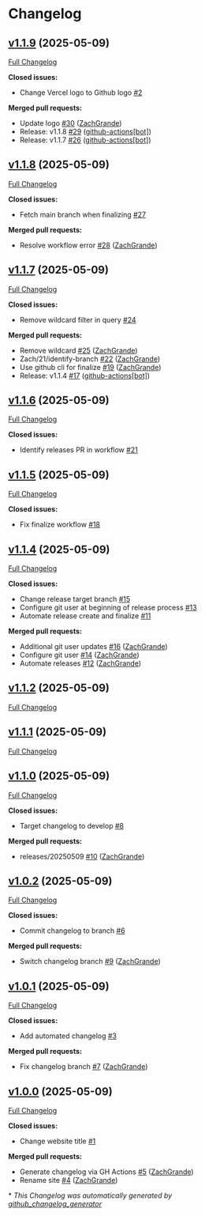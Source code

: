 # Changelog

## [v1.1.9](https://github.com/ZachGrande/changelog-demo/tree/v1.1.9) (2025-05-09)

[Full Changelog](https://github.com/ZachGrande/changelog-demo/compare/v1.1.8...v1.1.9)

**Closed issues:**

- Change Vercel logo to Github logo [\#2](https://github.com/ZachGrande/changelog-demo/issues/2)

**Merged pull requests:**

- Update logo [\#30](https://github.com/ZachGrande/changelog-demo/pull/30) ([ZachGrande](https://github.com/ZachGrande))
- Release: v1.1.8 [\#29](https://github.com/ZachGrande/changelog-demo/pull/29) ([github-actions[bot]](https://github.com/apps/github-actions))
- Release: v1.1.7 [\#26](https://github.com/ZachGrande/changelog-demo/pull/26) ([github-actions[bot]](https://github.com/apps/github-actions))

## [v1.1.8](https://github.com/ZachGrande/changelog-demo/tree/v1.1.8) (2025-05-09)

[Full Changelog](https://github.com/ZachGrande/changelog-demo/compare/v1.1.7...v1.1.8)

**Closed issues:**

- Fetch main branch when finalizing [\#27](https://github.com/ZachGrande/changelog-demo/issues/27)

**Merged pull requests:**

- Resolve workflow error [\#28](https://github.com/ZachGrande/changelog-demo/pull/28) ([ZachGrande](https://github.com/ZachGrande))

## [v1.1.7](https://github.com/ZachGrande/changelog-demo/tree/v1.1.7) (2025-05-09)

[Full Changelog](https://github.com/ZachGrande/changelog-demo/compare/v1.1.6...v1.1.7)

**Closed issues:**

- Remove wildcard filter in query [\#24](https://github.com/ZachGrande/changelog-demo/issues/24)

**Merged pull requests:**

- Remove wildcard [\#25](https://github.com/ZachGrande/changelog-demo/pull/25) ([ZachGrande](https://github.com/ZachGrande))
- Zach/21/identify-branch [\#22](https://github.com/ZachGrande/changelog-demo/pull/22) ([ZachGrande](https://github.com/ZachGrande))
- Use github cli for finalize [\#19](https://github.com/ZachGrande/changelog-demo/pull/19) ([ZachGrande](https://github.com/ZachGrande))
- Release: v1.1.4 [\#17](https://github.com/ZachGrande/changelog-demo/pull/17) ([github-actions[bot]](https://github.com/apps/github-actions))

## [v1.1.6](https://github.com/ZachGrande/changelog-demo/tree/v1.1.6) (2025-05-09)

[Full Changelog](https://github.com/ZachGrande/changelog-demo/compare/v1.1.5...v1.1.6)

**Closed issues:**

- Identify releases PR in workflow [\#21](https://github.com/ZachGrande/changelog-demo/issues/21)

## [v1.1.5](https://github.com/ZachGrande/changelog-demo/tree/v1.1.5) (2025-05-09)

[Full Changelog](https://github.com/ZachGrande/changelog-demo/compare/v1.1.4...v1.1.5)

**Closed issues:**

- Fix finalize workflow [\#18](https://github.com/ZachGrande/changelog-demo/issues/18)

## [v1.1.4](https://github.com/ZachGrande/changelog-demo/tree/v1.1.4) (2025-05-09)

[Full Changelog](https://github.com/ZachGrande/changelog-demo/compare/v1.1.2...v1.1.4)

**Closed issues:**

- Change release target branch [\#15](https://github.com/ZachGrande/changelog-demo/issues/15)
- Configure git user at beginning of release process [\#13](https://github.com/ZachGrande/changelog-demo/issues/13)
- Automate release create and finalize [\#11](https://github.com/ZachGrande/changelog-demo/issues/11)

**Merged pull requests:**

- Additional git user updates [\#16](https://github.com/ZachGrande/changelog-demo/pull/16) ([ZachGrande](https://github.com/ZachGrande))
- Configure git user [\#14](https://github.com/ZachGrande/changelog-demo/pull/14) ([ZachGrande](https://github.com/ZachGrande))
- Automate releases [\#12](https://github.com/ZachGrande/changelog-demo/pull/12) ([ZachGrande](https://github.com/ZachGrande))

## [v1.1.2](https://github.com/ZachGrande/changelog-demo/tree/v1.1.2) (2025-05-09)

[Full Changelog](https://github.com/ZachGrande/changelog-demo/compare/v1.1.1...v1.1.2)

## [v1.1.1](https://github.com/ZachGrande/changelog-demo/tree/v1.1.1) (2025-05-09)

[Full Changelog](https://github.com/ZachGrande/changelog-demo/compare/v1.1.0...v1.1.1)

## [v1.1.0](https://github.com/ZachGrande/changelog-demo/tree/v1.1.0) (2025-05-09)

[Full Changelog](https://github.com/ZachGrande/changelog-demo/compare/v1.0.2...v1.1.0)

**Closed issues:**

- Target changelog to develop [\#8](https://github.com/ZachGrande/changelog-demo/issues/8)

**Merged pull requests:**

- releases/20250509 [\#10](https://github.com/ZachGrande/changelog-demo/pull/10) ([ZachGrande](https://github.com/ZachGrande))

## [v1.0.2](https://github.com/ZachGrande/changelog-demo/tree/v1.0.2) (2025-05-09)

[Full Changelog](https://github.com/ZachGrande/changelog-demo/compare/v1.0.1...v1.0.2)

**Closed issues:**

- Commit changelog to branch [\#6](https://github.com/ZachGrande/changelog-demo/issues/6)

**Merged pull requests:**

- Switch changelog branch [\#9](https://github.com/ZachGrande/changelog-demo/pull/9) ([ZachGrande](https://github.com/ZachGrande))

## [v1.0.1](https://github.com/ZachGrande/changelog-demo/tree/v1.0.1) (2025-05-09)

[Full Changelog](https://github.com/ZachGrande/changelog-demo/compare/v1.0.0...v1.0.1)

**Closed issues:**

- Add automated changelog [\#3](https://github.com/ZachGrande/changelog-demo/issues/3)

**Merged pull requests:**

- Fix changelog branch [\#7](https://github.com/ZachGrande/changelog-demo/pull/7) ([ZachGrande](https://github.com/ZachGrande))

## [v1.0.0](https://github.com/ZachGrande/changelog-demo/tree/v1.0.0) (2025-05-09)

[Full Changelog](https://github.com/ZachGrande/changelog-demo/compare/d104dd165b6cdf75fcdd02431a2e0e214f0d12b7...v1.0.0)

**Closed issues:**

- Change website title [\#1](https://github.com/ZachGrande/changelog-demo/issues/1)

**Merged pull requests:**

- Generate changelog via GH Actions [\#5](https://github.com/ZachGrande/changelog-demo/pull/5) ([ZachGrande](https://github.com/ZachGrande))
- Rename site [\#4](https://github.com/ZachGrande/changelog-demo/pull/4) ([ZachGrande](https://github.com/ZachGrande))



\* *This Changelog was automatically generated by [github_changelog_generator](https://github.com/github-changelog-generator/github-changelog-generator)*
